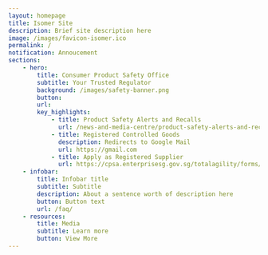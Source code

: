 ```yaml
---
layout: homepage
title: Isomer Site
description: Brief site description here
image: /images/favicon-isomer.ico
permalink: /
notification: Annoucement 
sections:
    - hero:
        title: Consumer Product Safety Office
        subtitle: Your Trusted Regulator 
        background: /images/safety-banner.png
        button: 
        url:
        key_highlights:
            - title: Product Safety Alerts and Recalls 
              url: /news-and-media-centre/product-safety-alerts-and-recalls/
            - title: Registered Controlled Goods
              description: Redirects to Google Mail
              url: https://gmail.com
            - title: Apply as Registered Supplier
              url: https://cpsa.enterprisesg.gov.sg/totalagility/forms/cpssite/PublicTermsAndCondition.form?STR_FORM=DesnApplicationCPS.form%3FAT%3D1&
    - infobar:
        title: Infobar title
        subtitle: Subtitle
        description: About a sentence worth of description here
        button: Button text
        url: /faq/
    - resources:
        title: Media
        subtitle: Learn more
        button: View More
---
```

